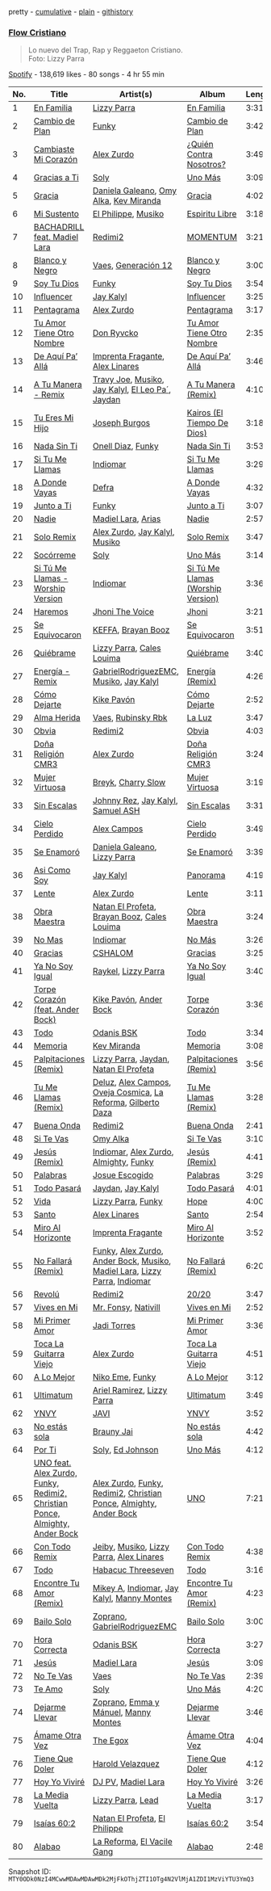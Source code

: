 pretty - [cumulative](/playlists/cumulative/37i9dQZF1DWVh9guDyUECQ.md) - [plain](/playlists/plain/37i9dQZF1DWVh9guDyUECQ) - [githistory](https://github.githistory.xyz/mackorone/spotify-playlist-archive/blob/main/playlists/plain/37i9dQZF1DWVh9guDyUECQ)

### [Flow Cristiano](https://open.spotify.com/playlist/37i9dQZF1DWVh9guDyUECQ)

> Lo nuevo del Trap, Rap y Reggaeton Cristiano\. <br/>Foto: Lizzy Parra

[Spotify](https://open.spotify.com/user/spotify) - 138,619 likes - 80 songs - 4 hr 55 min

| No. | Title | Artist(s) | Album | Length |
|---|---|---|---|---|
| 1 | [En Familia](https://open.spotify.com/track/64abcKkOkbUAP5i9502iZy) | [Lizzy Parra](https://open.spotify.com/artist/1Cm5r6LqrFQDuA0F4KUIQz) | [En Familia](https://open.spotify.com/album/6XVWA6q4J4aEUHu2onfZX2) | 3:31 |
| 2 | [Cambio de Plan](https://open.spotify.com/track/0MXbtfy4B2DaUL6ol0ZkXO) | [Funky](https://open.spotify.com/artist/4B4YYJ0BAYBK86yxqQV7mu) | [Cambio de Plan](https://open.spotify.com/album/7K3gotaXY44bihQHnD2PGm) | 3:42 |
| 3 | [Cambiaste Mi Corazón](https://open.spotify.com/track/6wkcbqDurhYtPtZP5QxN5U) | [Alex Zurdo](https://open.spotify.com/artist/0WI8OfWCRvK4nGHmKfFQmd) | [¿Quién Contra Nosotros?](https://open.spotify.com/album/5cuqDgBJPMEWLjfbxnexp4) | 3:49 |
| 4 | [Gracias a Ti](https://open.spotify.com/track/5yzxEEjnhDaLdgV6BeMwns) | [Soly](https://open.spotify.com/artist/2HfhjHrQurBYcK7EEXH3kQ) | [Uno Más](https://open.spotify.com/album/0pjWvwnqnS7N2Zx8L0bAwp) | 3:09 |
| 5 | [Gracia](https://open.spotify.com/track/7J6CzCExB4aXwtDiDek5Hi) | [Daniela Galeano](https://open.spotify.com/artist/5iBuQW2ANJlj4eqhEv43Be), [Omy Alka](https://open.spotify.com/artist/6dBxV47XdYFxRPmDGSyhgh), [Kev Miranda](https://open.spotify.com/artist/5mAsjDDm81xwtAbB6TrWVR) | [Gracia](https://open.spotify.com/album/2uUUwXEYoSqwCQf1dp6nrE) | 4:02 |
| 6 | [Mi Sustento](https://open.spotify.com/track/2iLeyeOX1UEBPnNbUrPFVn) | [El Philippe](https://open.spotify.com/artist/3COYG9FFfTZQEB5B58Ufi1), [Musiko](https://open.spotify.com/artist/4A03xFVufDpEqOY9fQlFue) | [Espiritu Libre](https://open.spotify.com/album/6lh4r6awjd0rNeIvzdhJ2k) | 3:18 |
| 7 | [BACHADRILL feat\. Madiel Lara](https://open.spotify.com/track/1MH2tvweBLLDWpgbBDZqji) | [Redimi2](https://open.spotify.com/artist/0WZOmdnCln6FK6GM9e2tGm) | [MOMENTUM](https://open.spotify.com/album/0cPrYAzyCpQ07WrVmE3AFM) | 3:21 |
| 8 | [Blanco y Negro](https://open.spotify.com/track/6vsV7X9h4d4maWloaiqxGP) | [Vaes](https://open.spotify.com/artist/7iOw6TIHh8GcNnaAFvXyTu), [Generación 12](https://open.spotify.com/artist/1w76rpst0I6hGUgCR2B33C) | [Blanco y Negro](https://open.spotify.com/album/6A087g0ZrovcJaYGgJDtIl) | 3:00 |
| 9 | [Soy Tu Dios](https://open.spotify.com/track/0sCtR0OUhlcTjJXzxMTECB) | [Funky](https://open.spotify.com/artist/4B4YYJ0BAYBK86yxqQV7mu) | [Soy Tu Dios](https://open.spotify.com/album/3B0iu2rLEJiFx1ATTY6W7R) | 3:54 |
| 10 | [Influencer](https://open.spotify.com/track/6iNW1OYdbjjVEsgYhd7fRT) | [Jay Kalyl](https://open.spotify.com/artist/0sHeKC0Zcxpz4wOHHE5oJ7) | [Influencer](https://open.spotify.com/album/10EXLPJVYssKjUVkzKYVw3) | 3:25 |
| 11 | [Pentagrama](https://open.spotify.com/track/6z7vkgyKp7YJLHOLmwsdJ3) | [Alex Zurdo](https://open.spotify.com/artist/0WI8OfWCRvK4nGHmKfFQmd) | [Pentagrama](https://open.spotify.com/album/21cWEEPB4lCj3LBRhYAGR7) | 3:17 |
| 12 | [Tu Amor Tiene Otro Nombre](https://open.spotify.com/track/1rk9uSTb3YQiUbJk4yj5No) | [Don Ryvcko](https://open.spotify.com/artist/4sPaDVtUm4TRrM6TATYC8D) | [Tu Amor Tiene Otro Nombre](https://open.spotify.com/album/1s4DMPIssvYtGpxKxig87e) | 2:35 |
| 13 | [De Aquí Pa’ Allá](https://open.spotify.com/track/0be8ZrVxq5jFl9ijZahHJE) | [Imprenta Fragante](https://open.spotify.com/artist/0aRuSv9WkCvxeZOgYJL9G3), [Alex Linares](https://open.spotify.com/artist/35DcV9GrbHnpHMpTxqO7aT) | [De Aquí Pa’ Allá](https://open.spotify.com/album/41SvsYRO8fVE8zsLNxfk8J) | 3:46 |
| 14 | [A Tu Manera \- Remix](https://open.spotify.com/track/7pjVHc4cLVWSqgqExzjZwH) | [Travy Joe](https://open.spotify.com/artist/0K2Feyu8wJj25eXYZr3rT5), [Musiko](https://open.spotify.com/artist/4A03xFVufDpEqOY9fQlFue), [Jay Kalyl](https://open.spotify.com/artist/0sHeKC0Zcxpz4wOHHE5oJ7), [El Leo Pa´](https://open.spotify.com/artist/67SzMFfffYwYnlQhxPGsOt), [Jaydan](https://open.spotify.com/artist/7h9VV4VCZdFXVh3FsUxus5) | [A Tu Manera \(Remix\)](https://open.spotify.com/album/0JCTdXqGfjQObVF4ilRZ31) | 4:10 |
| 15 | [Tu Eres Mi Hijo](https://open.spotify.com/track/6PhqbUNGXfbLwztItdWT05) | [Joseph Burgos](https://open.spotify.com/artist/1j3m47q8Ul9ZN0YQ1m2ONL) | [Kairos \(El Tiempo De Dios\)](https://open.spotify.com/album/4E2rODlEhVtjDe3LR3888E) | 3:18 |
| 16 | [Nada Sin Ti](https://open.spotify.com/track/7r7l8w5hSZETnEEAKlIAu2) | [Onell Diaz](https://open.spotify.com/artist/0CY3fhkYxiPZh9XCwBeao2), [Funky](https://open.spotify.com/artist/4vnE6t5W1o62kO3VSP4ZAg) | [Nada Sin Ti](https://open.spotify.com/album/4Jg0k0AS9XO8CIyegS7qMY) | 3:53 |
| 17 | [Si Tu Me Llamas](https://open.spotify.com/track/45y9NL7IashrWa2SLlZ4DY) | [Indiomar](https://open.spotify.com/artist/4fdudhIT1GNNvtvM309dyM) | [Si Tu Me Llamas](https://open.spotify.com/album/7kzzc23DGPhnqQVyJYFMfs) | 3:29 |
| 18 | [A Donde Vayas](https://open.spotify.com/track/3C37nWMFVboyC5RBYWANTz) | [Defra](https://open.spotify.com/artist/5BCCPy699VbWCRgI3Zr0xq) | [A Donde Vayas](https://open.spotify.com/album/0grilzpQKOKLuIky96rfLQ) | 4:32 |
| 19 | [Junto a Ti](https://open.spotify.com/track/309976H25vNibcds9nAH5A) | [Funky](https://open.spotify.com/artist/4B4YYJ0BAYBK86yxqQV7mu) | [Junto a Ti](https://open.spotify.com/album/2ExKlEtTWeHbcv4uViU6sH) | 3:07 |
| 20 | [Nadie](https://open.spotify.com/track/0MueB2RTQgI8fnjma6aCMm) | [Madiel Lara](https://open.spotify.com/artist/6n6D2g1FuTmnFiMDD4RT42), [Arias](https://open.spotify.com/artist/2GK6y5dmhaWM16VZxHiO15) | [Nadie](https://open.spotify.com/album/3TNOJqcsTWj6ZMQObuDxz3) | 2:57 |
| 21 | [Solo Remix](https://open.spotify.com/track/1A3HgBk9LMQtVdPLvluQaY) | [Alex Zurdo](https://open.spotify.com/artist/0WI8OfWCRvK4nGHmKfFQmd), [Jay Kalyl](https://open.spotify.com/artist/0sHeKC0Zcxpz4wOHHE5oJ7), [Musiko](https://open.spotify.com/artist/4A03xFVufDpEqOY9fQlFue) | [Solo Remix](https://open.spotify.com/album/1m21eOsS6KnTqt8yg2OT0W) | 3:47 |
| 22 | [Socórreme](https://open.spotify.com/track/08GjhkTcXOE7PElOfglIRO) | [Soly](https://open.spotify.com/artist/2HfhjHrQurBYcK7EEXH3kQ) | [Uno Más](https://open.spotify.com/album/0pjWvwnqnS7N2Zx8L0bAwp) | 3:14 |
| 23 | [Si Tú Me Llamas \- Worship Version](https://open.spotify.com/track/7G4vh3oIjhbVpJlIpAakpX) | [Indiomar](https://open.spotify.com/artist/4fdudhIT1GNNvtvM309dyM) | [Si Tú Me Llamas \(Worship Version\)](https://open.spotify.com/album/7aCrKi0RoL2DtzSnGs2KLs) | 3:36 |
| 24 | [Haremos](https://open.spotify.com/track/3lNGZ37M86ikm5kkEtVlID) | [Jhoni The Voice](https://open.spotify.com/artist/6grrtSwMegDAZVtJgUQtJl) | [Jhoni](https://open.spotify.com/album/0ZOO5oBb4wmvXa4yPaRVfr) | 3:21 |
| 25 | [Se Equivocaron](https://open.spotify.com/track/2aen9Syck2OchXMuW4KYyu) | [KEFFA](https://open.spotify.com/artist/2RymKL3YAUb6091hLu8yw9), [Brayan Booz](https://open.spotify.com/artist/6c4FK057PXYFZR8mBFgnCD) | [Se Equivocaron](https://open.spotify.com/album/6SVU18xnjVmPvjfX1cMSKr) | 3:51 |
| 26 | [Quiébrame](https://open.spotify.com/track/3fu91LqqesBrdvxwTiBvLL) | [Lizzy Parra](https://open.spotify.com/artist/1Cm5r6LqrFQDuA0F4KUIQz), [Cales Louima](https://open.spotify.com/artist/5n47pUB4lGWnSuxGkX0UpP) | [Quiébrame](https://open.spotify.com/album/1UR4VD3TTpvk7Wed2lkPxE) | 3:40 |
| 27 | [Energía \- Remix](https://open.spotify.com/track/2vmhpOgGcHnW1VZU1AKdK2) | [GabrielRodriguezEMC](https://open.spotify.com/artist/0rOLLmeuTbBAx7YKcVEECH), [Musiko](https://open.spotify.com/artist/4A03xFVufDpEqOY9fQlFue), [Jay Kalyl](https://open.spotify.com/artist/0sHeKC0Zcxpz4wOHHE5oJ7) | [Energía \(Remix\)](https://open.spotify.com/album/1CqFA1cL8JxqijzPxblDsx) | 4:26 |
| 28 | [Cómo Dejarte](https://open.spotify.com/track/3UyqBs5XB58GJ1H98wruKN) | [Kike Pavón](https://open.spotify.com/artist/2TkDdk47FGnvxcjQGDdPd0) | [Cómo Dejarte](https://open.spotify.com/album/7CndhZZGfJ7X7g7Z5k2Qu0) | 2:52 |
| 29 | [Alma Herida](https://open.spotify.com/track/0eZUOEV6XQKOlyAP8kkdEL) | [Vaes](https://open.spotify.com/artist/7iOw6TIHh8GcNnaAFvXyTu), [Rubinsky Rbk](https://open.spotify.com/artist/5K6MRaKDEJ1bLuHQQFaUFH) | [La Luz](https://open.spotify.com/album/1XFGH2sQhe9oIJIVMjrnsN) | 3:47 |
| 30 | [Obvia](https://open.spotify.com/track/11gJGGqf0w9JQKzDcMS998) | [Redimi2](https://open.spotify.com/artist/0WZOmdnCln6FK6GM9e2tGm) | [Obvia](https://open.spotify.com/album/6cWn9faqWMAKEsfn2J9AH8) | 4:03 |
| 31 | [Doña Religión CMR3](https://open.spotify.com/track/0vzMJrrOkKUpOCnqheEVKy) | [Alex Zurdo](https://open.spotify.com/artist/0WI8OfWCRvK4nGHmKfFQmd) | [Doña Religión CMR3](https://open.spotify.com/album/1inTILQDQwCrlP4SmQ0ho9) | 3:24 |
| 32 | [Mujer Virtuosa](https://open.spotify.com/track/2TvBh2DIHWl0s1aycqWFP6) | [Breyk](https://open.spotify.com/artist/20lSo08NDqH07OkOvP4MF6), [Charry Slow](https://open.spotify.com/artist/3nuRx8FmLJk54rRQ6Tto2p) | [Mujer Virtuosa](https://open.spotify.com/album/2YhhY8IILFZYBIzWxRABDn) | 3:19 |
| 33 | [Sin Escalas](https://open.spotify.com/track/6M6Wlo6TvOOTdv2NmCw0zB) | [Johnny Rez](https://open.spotify.com/artist/49JT46VWgu2bzVmcCGPTqk), [Jay Kalyl](https://open.spotify.com/artist/0sHeKC0Zcxpz4wOHHE5oJ7), [Samuel ASH](https://open.spotify.com/artist/0rEA0gRl4PtPfrb2bdAjtv) | [Sin Escalas](https://open.spotify.com/album/4vhqPvtXtDQuiH2In9s0bQ) | 3:31 |
| 34 | [Cielo Perdido](https://open.spotify.com/track/1OnJP2Aed5r50I4FXz0TW5) | [Alex Campos](https://open.spotify.com/artist/6slyJwua5e5GuhuP82sTHR) | [Cielo Perdido](https://open.spotify.com/album/0Qg8Brq5SedIFFlaMivUPD) | 3:49 |
| 35 | [Se Enamoró](https://open.spotify.com/track/3M8yZ5w6kxm2yIQE8444Jg) | [Daniela Galeano](https://open.spotify.com/artist/5iBuQW2ANJlj4eqhEv43Be), [Lizzy Parra](https://open.spotify.com/artist/1Cm5r6LqrFQDuA0F4KUIQz) | [Se Enamoró](https://open.spotify.com/album/4t6WWvaLdzL40EyEfv9Qci) | 3:39 |
| 36 | [Asi Como Soy](https://open.spotify.com/track/6hXBcnrby339MIG6sYg532) | [Jay Kalyl](https://open.spotify.com/artist/0sHeKC0Zcxpz4wOHHE5oJ7) | [Panorama](https://open.spotify.com/album/4BBUsdtyMbVF0DcE2pYRrs) | 4:19 |
| 37 | [Lente](https://open.spotify.com/track/42jzCcL5qdr1zJxnShsy6M) | [Alex Zurdo](https://open.spotify.com/artist/0WI8OfWCRvK4nGHmKfFQmd) | [Lente](https://open.spotify.com/album/5ERkznsAlQ08Ha962OBMwr) | 3:11 |
| 38 | [Obra Maestra](https://open.spotify.com/track/0yx3cXNAtgoK77JRkBkdjy) | [Natan El Profeta](https://open.spotify.com/artist/5UGUivMfBVd8JcBfjnniBf), [Brayan Booz](https://open.spotify.com/artist/6c4FK057PXYFZR8mBFgnCD), [Cales Louima](https://open.spotify.com/artist/5n47pUB4lGWnSuxGkX0UpP) | [Obra Maestra](https://open.spotify.com/album/5LsxptN7j7Azl6On6bywAt) | 3:24 |
| 39 | [No Mas](https://open.spotify.com/track/47Pw8T2m3QUVog4YE3yxLm) | [Indiomar](https://open.spotify.com/artist/4fdudhIT1GNNvtvM309dyM) | [No Más](https://open.spotify.com/album/1Yu6bKHy545AZSh1rb4sWz) | 3:26 |
| 40 | [Gracias](https://open.spotify.com/track/0rLTlPI6pHkqaWD4aMgQGz) | [CSHALOM](https://open.spotify.com/artist/5SnxvQmYVN1duOHPQpequL) | [Gracias](https://open.spotify.com/album/7DOwBvFWT2MXnbAM2ijPsf) | 3:25 |
| 41 | [Ya No Soy Igual](https://open.spotify.com/track/71hGMHxmkRuvDYS1xeKHNM) | [Raykel](https://open.spotify.com/artist/5HpT94bImQ3xzmfTaIw6sB), [Lizzy Parra](https://open.spotify.com/artist/1Cm5r6LqrFQDuA0F4KUIQz) | [Ya No Soy Igual](https://open.spotify.com/album/40iAHkKUgJgz4OF9QpwC0a) | 3:40 |
| 42 | [Torpe Corazón \(feat\. Ander Bock\)](https://open.spotify.com/track/3YqfxmN4OPPIj1GOp81Oqr) | [Kike Pavón](https://open.spotify.com/artist/2TkDdk47FGnvxcjQGDdPd0), [Ander Bock](https://open.spotify.com/artist/3ARwD7QJqYlDmcFeB6oPQM) | [Torpe Corazón](https://open.spotify.com/album/0FgirJJO2n7Twc2lULWpmw) | 3:36 |
| 43 | [Todo](https://open.spotify.com/track/4Ic1a9OYYRpTrfSN15xGIN) | [Odanis BSK](https://open.spotify.com/artist/2equ79Fk9Rj9vmQsuJpIJ9) | [Todo](https://open.spotify.com/album/4MYOBcUNefYzBjwLFo7wF1) | 3:34 |
| 44 | [Memoria](https://open.spotify.com/track/1GHsomI2FA0uTisZwUccd5) | [Kev Miranda](https://open.spotify.com/artist/5mAsjDDm81xwtAbB6TrWVR) | [Memoria](https://open.spotify.com/album/3NS0k92g00iLsABc1dvY8i) | 3:08 |
| 45 | [Palpitaciones \(Remix\)](https://open.spotify.com/track/5Lg5iLWcrkuL0EYwvroDqS) | [Lizzy Parra](https://open.spotify.com/artist/1Cm5r6LqrFQDuA0F4KUIQz), [Jaydan](https://open.spotify.com/artist/7h9VV4VCZdFXVh3FsUxus5), [Natan El Profeta](https://open.spotify.com/artist/5UGUivMfBVd8JcBfjnniBf) | [Palpitaciones \(Remix\)](https://open.spotify.com/album/7arSsVZ5zYOxQakXbw73cv) | 3:56 |
| 46 | [Tu Me Llamas \(Remix\)](https://open.spotify.com/track/6KeJFeLeS1ugiyKLpUEpWP) | [Deluz](https://open.spotify.com/artist/5fCPGe3IiKm8Id0PZazH9R), [Alex Campos](https://open.spotify.com/artist/6slyJwua5e5GuhuP82sTHR), [Oveja Cosmica](https://open.spotify.com/artist/753kMQPUSpCNEXk4YcEUy6), [La Reforma](https://open.spotify.com/artist/509gHoIVkSYOOWxcpKyfRf), [Gilberto Daza](https://open.spotify.com/artist/6pdXxGaaEGf7huw3C6fz6a) | [Tu Me Llamas \(Remix\)](https://open.spotify.com/album/3VW30UWq8DgY6Gv2irSRhi) | 3:28 |
| 47 | [Buena Onda](https://open.spotify.com/track/2BvGBY2zBcEptXP5K8pRuy) | [Redimi2](https://open.spotify.com/artist/0WZOmdnCln6FK6GM9e2tGm) | [Buena Onda](https://open.spotify.com/album/7A8XQQfQmqv43Wb5Rpyg50) | 2:41 |
| 48 | [Si Te Vas](https://open.spotify.com/track/34XLtADuzGmudXQtdReX26) | [Omy Alka](https://open.spotify.com/artist/6dBxV47XdYFxRPmDGSyhgh) | [Si Te Vas](https://open.spotify.com/album/7Kjl3XE9ScNvGm3SbELg2L) | 3:10 |
| 49 | [Jesús \(Remix\)](https://open.spotify.com/track/75c5EjkdwC3Ot4TZNOzOiH) | [Indiomar](https://open.spotify.com/artist/4fdudhIT1GNNvtvM309dyM), [Alex Zurdo](https://open.spotify.com/artist/0WI8OfWCRvK4nGHmKfFQmd), [Almighty](https://open.spotify.com/artist/6P6GTRTigHBp8ZesNtpCKH), [Funky](https://open.spotify.com/artist/4B4YYJ0BAYBK86yxqQV7mu) | [Jesús \(Remix\)](https://open.spotify.com/album/14rFBqiAzDlBiyhYyGD89U) | 4:41 |
| 50 | [Palabras](https://open.spotify.com/track/4fb6QJRqaiBJ5kC5LGemLF) | [Josue Escogido](https://open.spotify.com/artist/75Gl0anAafMmfj2gSUP2VK) | [Palabras](https://open.spotify.com/album/4wDlm5i0NuXe59hhVzrRhX) | 3:29 |
| 51 | [Todo Pasará](https://open.spotify.com/track/5n00KS9lOFvbWZJjZ4jQHk) | [Jaydan](https://open.spotify.com/artist/7h9VV4VCZdFXVh3FsUxus5), [Jay Kalyl](https://open.spotify.com/artist/0sHeKC0Zcxpz4wOHHE5oJ7) | [Todo Pasará](https://open.spotify.com/album/4BAExhCnqsZ1fBPTMeGA2w) | 4:01 |
| 52 | [Vida](https://open.spotify.com/track/52JxQo33h5RyHbrx8Iymzo) | [Lizzy Parra](https://open.spotify.com/artist/1Cm5r6LqrFQDuA0F4KUIQz), [Funky](https://open.spotify.com/artist/4B4YYJ0BAYBK86yxqQV7mu) | [Hope](https://open.spotify.com/album/5NcGfTjTPr24Cg8pA6MTdr) | 4:00 |
| 53 | [Santo](https://open.spotify.com/track/0I0oOv4kxYmZTElXj0FOxQ) | [Alex Linares](https://open.spotify.com/artist/35DcV9GrbHnpHMpTxqO7aT) | [Santo](https://open.spotify.com/album/74TtR8U1loXOBmqkiIztw1) | 2:54 |
| 54 | [Miro Al Horizonte](https://open.spotify.com/track/35DMGGY7ZKNGHHyzE8FraV) | [Imprenta Fragante](https://open.spotify.com/artist/0aRuSv9WkCvxeZOgYJL9G3) | [Miro Al Horizonte](https://open.spotify.com/album/647Fc9VbrPoarhFHGZVa1a) | 3:52 |
| 55 | [No Fallará \(Remix\)](https://open.spotify.com/track/72XN9Vvud8SKkbWMsIvE15) | [Funky](https://open.spotify.com/artist/4B4YYJ0BAYBK86yxqQV7mu), [Alex Zurdo](https://open.spotify.com/artist/0WI8OfWCRvK4nGHmKfFQmd), [Ander Bock](https://open.spotify.com/artist/3ARwD7QJqYlDmcFeB6oPQM), [Musiko](https://open.spotify.com/artist/4A03xFVufDpEqOY9fQlFue), [Madiel Lara](https://open.spotify.com/artist/6n6D2g1FuTmnFiMDD4RT42), [Lizzy Parra](https://open.spotify.com/artist/1Cm5r6LqrFQDuA0F4KUIQz), [Indiomar](https://open.spotify.com/artist/4fdudhIT1GNNvtvM309dyM) | [No Fallará \(Remix\)](https://open.spotify.com/album/3b9P46dufcEVUm4TwrrTCf) | 6:20 |
| 56 | [Revolú](https://open.spotify.com/track/1zaQLu8zWH6C3BZXR4vS6I) | [Redimi2](https://open.spotify.com/artist/0WZOmdnCln6FK6GM9e2tGm) | [20/20](https://open.spotify.com/album/3sKRE6i0r98zJ59GDKBfB0) | 3:47 |
| 57 | [Vives en Mi](https://open.spotify.com/track/72t6yOxquHYl650CyUcFgg) | [Mr\. Fonsy](https://open.spotify.com/artist/2bt2ykTXwoOHfg8pQo5FSh), [Nativill](https://open.spotify.com/artist/4p4VojA3Mr4d6vFBqIkc4j) | [Vives en Mi](https://open.spotify.com/album/40KwN0OaizIoyiiyzzFaoH) | 2:52 |
| 58 | [Mi Primer Amor](https://open.spotify.com/track/2RNHVytRWQfVpTmG7MG6yj) | [Jadi Torres](https://open.spotify.com/artist/2qK5GWkN7jKSM5GOAzD564) | [Mi Primer Amor](https://open.spotify.com/album/4PB8f2SQlDuloa0j5TRe7A) | 3:36 |
| 59 | [Toca La Guitarra Viejo](https://open.spotify.com/track/6PUARfBx5sqMgfU8aKk1nu) | [Alex Zurdo](https://open.spotify.com/artist/0WI8OfWCRvK4nGHmKfFQmd) | [Toca La Guitarra Viejo](https://open.spotify.com/album/4BtGTrVPKP0FIV95gzoFur) | 4:51 |
| 60 | [A Lo Mejor](https://open.spotify.com/track/6sGckUn1k1ni3YWV3PhOEE) | [Niko Eme](https://open.spotify.com/artist/4jLWtcGrESS5YvRip2ATmL), [Funky](https://open.spotify.com/artist/4B4YYJ0BAYBK86yxqQV7mu) | [A Lo Mejor](https://open.spotify.com/album/22M1sBNgDjg0jK7YLT7wbc) | 3:12 |
| 61 | [Ultimatum](https://open.spotify.com/track/47OWgLaf24EHrbR1ICN2GX) | [Ariel Ramirez](https://open.spotify.com/artist/7MmJna5pkLxaGMaKBdczjv), [Lizzy Parra](https://open.spotify.com/artist/1Cm5r6LqrFQDuA0F4KUIQz) | [Ultimatum](https://open.spotify.com/album/3i2iMv52vCm8CfzxfD8PNq) | 3:49 |
| 62 | [YNVY](https://open.spotify.com/track/5E8qhyRxm1RIoAP8B1s7vU) | [JAVI](https://open.spotify.com/artist/50TBxDRKXkx8BffKq4NKlK) | [YNVY](https://open.spotify.com/album/3s9soAwQTMddbqPMbaLJL3) | 3:52 |
| 63 | [No estás sola](https://open.spotify.com/track/6zCIPBLn3JXLZtBN2zI6ym) | [Brauny Jai](https://open.spotify.com/artist/1LQPTMnh59Y1GefrebqNEU) | [No estás sola](https://open.spotify.com/album/1HL0vIkvM17XoF0yzQZsxZ) | 4:42 |
| 64 | [Por Ti](https://open.spotify.com/track/6RdN7XHvJLguvFBAd25760) | [Soly](https://open.spotify.com/artist/2HfhjHrQurBYcK7EEXH3kQ), [Ed Johnson](https://open.spotify.com/artist/7y8sXb01OY6o6XIR9DDR5z) | [Uno Más](https://open.spotify.com/album/0pjWvwnqnS7N2Zx8L0bAwp) | 4:12 |
| 65 | [UNO feat\. Alex Zurdo, Funky, Redimi2, Christian Ponce, Almighty, Ander Bock](https://open.spotify.com/track/39x9KIWRgk5upXiHbbVTu2) | [Alex Zurdo](https://open.spotify.com/artist/0WI8OfWCRvK4nGHmKfFQmd), [Funky](https://open.spotify.com/artist/4B4YYJ0BAYBK86yxqQV7mu), [Redimi2](https://open.spotify.com/artist/0WZOmdnCln6FK6GM9e2tGm), [Christian Ponce](https://open.spotify.com/artist/4Xhe8s10yLiuTzG7k1Kq4W), [Almighty](https://open.spotify.com/artist/6P6GTRTigHBp8ZesNtpCKH), [Ander Bock](https://open.spotify.com/artist/3ARwD7QJqYlDmcFeB6oPQM) | [UNO](https://open.spotify.com/album/1T9FB5R3oGSTVY4tK610IE) | 7:21 |
| 66 | [Con Todo Remix](https://open.spotify.com/track/4moR77q3Z48blwdz78PZ6d) | [Jeiby](https://open.spotify.com/artist/4CdUTFLGuzjwMGFHpziPBj), [Musiko](https://open.spotify.com/artist/4A03xFVufDpEqOY9fQlFue), [Lizzy Parra](https://open.spotify.com/artist/1Cm5r6LqrFQDuA0F4KUIQz), [Alex Linares](https://open.spotify.com/artist/35DcV9GrbHnpHMpTxqO7aT) | [Con Todo Remix](https://open.spotify.com/album/3ORV3dPWCFfgitWJFcMbOq) | 4:38 |
| 67 | [Todo](https://open.spotify.com/track/2oUsM4Wezusd7OfeCXBkSy) | [Habacuc Threeseven](https://open.spotify.com/artist/3AvlIS4ixL8UvML1DT3AIs) | [Todo](https://open.spotify.com/album/5B6mnoU0LzvFwasRUeQp1B) | 3:16 |
| 68 | [Encontre Tu Amor \(Remix\)](https://open.spotify.com/track/4U4IsZZurZhVnkxnkzXqsJ) | [Mikey A](https://open.spotify.com/artist/1l6CSnpOO3rlki99yADeks), [Indiomar](https://open.spotify.com/artist/4fdudhIT1GNNvtvM309dyM), [Jay Kalyl](https://open.spotify.com/artist/0sHeKC0Zcxpz4wOHHE5oJ7), [Manny Montes](https://open.spotify.com/artist/0fYfYphxFJlUiyqGvvNlkF) | [Encontre Tu Amor \(Remix\)](https://open.spotify.com/album/24zKAnw9dTligp97G89XeC) | 4:23 |
| 69 | [Bailo Solo](https://open.spotify.com/track/0uRaSwo9lJpwuwO1UqYgN6) | [Zoprano](https://open.spotify.com/artist/2mdcXhVmknCqnJU4M5ofyl), [GabrielRodriguezEMC](https://open.spotify.com/artist/0rOLLmeuTbBAx7YKcVEECH) | [Bailo Solo](https://open.spotify.com/album/1j3OBf6XBwOOkVuTmJGgVa) | 3:00 |
| 70 | [Hora Correcta](https://open.spotify.com/track/6X2Mh4BvjhhXXiTJ5VUR3b) | [Odanis BSK](https://open.spotify.com/artist/2equ79Fk9Rj9vmQsuJpIJ9) | [Hora Correcta](https://open.spotify.com/album/2uqW3rCCaAby9qmkFr56cP) | 3:27 |
| 71 | [Jesús](https://open.spotify.com/track/6lAqvQiE1L1hxMeceJl5Hb) | [Madiel Lara](https://open.spotify.com/artist/6n6D2g1FuTmnFiMDD4RT42) | [Jesús](https://open.spotify.com/album/5B1IkzP1KV2tZvUUXaykNe) | 3:09 |
| 72 | [No Te Vas](https://open.spotify.com/track/3gPmYreGrUrmlLbIIoSJnh) | [Vaes](https://open.spotify.com/artist/7iOw6TIHh8GcNnaAFvXyTu) | [No Te Vas](https://open.spotify.com/album/0Gl3EtmzpF49ZcnHt49lA0) | 2:39 |
| 73 | [Te Amo](https://open.spotify.com/track/0gUbFih2IAriDVXxUZilQ6) | [Soly](https://open.spotify.com/artist/2HfhjHrQurBYcK7EEXH3kQ) | [Uno Más](https://open.spotify.com/album/0pjWvwnqnS7N2Zx8L0bAwp) | 4:20 |
| 74 | [Dejarme Llevar](https://open.spotify.com/track/3uk8hBCkJTOOPyEJgikqOa) | [Zoprano](https://open.spotify.com/artist/2mdcXhVmknCqnJU4M5ofyl), [Emma y Mánuel](https://open.spotify.com/artist/2Hp3AiYxGS7PZ2twzxcxGP), [Manny Montes](https://open.spotify.com/artist/41A1tLHviwiCao1vXl1cgd) | [Dejarme Llevar](https://open.spotify.com/album/2fkd1AkzmQqxR2Dis88ffD) | 3:46 |
| 75 | [Ámame Otra Vez](https://open.spotify.com/track/5WwGcRIL1henlTbOXgvYY6) | [The Egox](https://open.spotify.com/artist/5khUngyY8XSnufvOCd4VSL) | [Ámame Otra Vez](https://open.spotify.com/album/5yn7nvKWt0PARJUKkGRsfE) | 4:04 |
| 76 | [Tiene Que Doler](https://open.spotify.com/track/0bDyORtU8rnoeGiL6swHVB) | [Harold Velazquez](https://open.spotify.com/artist/7whnCG4xTRqrIsagRrrjLj) | [Tiene Que Doler](https://open.spotify.com/album/0dmqPNCl9Nm3rvB2pIwadA) | 4:12 |
| 77 | [Hoy Yo Viviré](https://open.spotify.com/track/2E18zSJ5sMQKomyClmmzPI) | [DJ PV](https://open.spotify.com/artist/6jdJKaM0mCqZzbUgeO5e0j), [Madiel Lara](https://open.spotify.com/artist/6n6D2g1FuTmnFiMDD4RT42) | [Hoy Yo Viviré](https://open.spotify.com/album/3PT3BZNuHKwbhyZUzC02Xq) | 3:26 |
| 78 | [La Media Vuelta](https://open.spotify.com/track/7r96T3LmNTt7ieA9ovEo2R) | [Lizzy Parra](https://open.spotify.com/artist/1Cm5r6LqrFQDuA0F4KUIQz), [Lead](https://open.spotify.com/artist/5pyTY6jmdDNfKmmlo92Vfd) | [La Media Vuelta](https://open.spotify.com/album/7I1JDxUD83LUK2KRrI76Km) | 3:17 |
| 79 | [Isaías 60:2](https://open.spotify.com/track/7bjHbd2HCnf3m4vxFvdYcJ) | [Natan El Profeta](https://open.spotify.com/artist/5UGUivMfBVd8JcBfjnniBf), [El Philippe](https://open.spotify.com/artist/3COYG9FFfTZQEB5B58Ufi1) | [Isaías 60:2](https://open.spotify.com/album/3l04X9nIiiHTH9LfHH75Dx) | 3:54 |
| 80 | [Alabao](https://open.spotify.com/track/7keU5IyhwslJHLKQRqQPib) | [La Reforma](https://open.spotify.com/artist/509gHoIVkSYOOWxcpKyfRf), [El Vacile Gang](https://open.spotify.com/artist/5RbfExBOz0etBLpKbvLkS1) | [Alabao](https://open.spotify.com/album/0AF9JmlK90ZXnl7EnyPU6s) | 2:48 |

Snapshot ID: `MTY0ODk0NzI4MCwwMDAwMDAwMDk2MjFkOThjZTI1OTg4N2VlMjA1ZDI1MzViYTU3YmQ3`